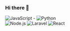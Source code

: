 ### Hi there 👋

<!--
**sadats90/sadats90** is a ✨ _special_ ✨ repository because its `README.md` (this file) appears on your GitHub profile.

Here are some ideas to get you started:

- 🔭 I’m currently working on ...
- 🌱 I’m currently learning ...
- 👯 I’m looking to collaborate on ...
- 🤔 I’m looking for help with ...
- 💬 Ask me about ...
- 📫 How to reach me: ...
- 😄 Pronouns: ...
- ⚡ Fun fact: ...
-->







 ![JavaScript](https://img.shields.io/badge/-JavaScript-F7DF1E?style=flat&logo=javascript&logoColor=black)  -  ![Python](https://img.shields.io/badge/-Python-3776AB?style=flat&logo=python&logoColor=white)   
![Node.js](https://img.shields.io/badge/-Node.js-339933?style=flat&logo=node.js&logoColor=white)  ![Laravel](https://img.shields.io/badge/-Laravel-FF2D20?style=flat&logo=laravel&logoColor=white) ![React](https://img.shields.io/badge/-React-61DAFB?style=flat&logo=react&logoColor=white)


 
 
  


